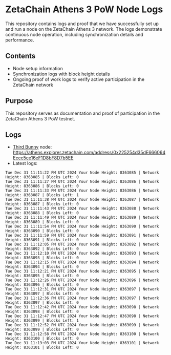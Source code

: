 # ZetaChain Athens 3 PoW Node Logs
This repository contains logs and proof that we have successfully set up and run a node on the ZetaChain Athens 3 network. The logs demonstrate continuous node operation, including synchronization details and performance.

## Contents
- Node setup information
- Synchronization logs with block height details
- Ongoing proof of work logs to verify active participation in the ZetaChain network

## Purpose
This repository serves as documentation and proof of participation in the ZetaChain Athens 3 PoW testnet.

## Logs

- [Third Bunny](https://thirdbunny.xyz/) node: https://athens.explorer.zetachain.com/address/0x225254d35dE666064Eccc5ce16eF1D8bF8D7b5EE
- Latest logs:
```
Tue Dec 31 11:11:22 PM UTC 2024 Your Node Height: 8363085 | Network Height: 8363085 | Blocks Left: 0
Tue Dec 31 11:11:27 PM UTC 2024 Your Node Height: 8363086 | Network Height: 8363086 | Blocks Left: 0
Tue Dec 31 11:11:33 PM UTC 2024 Your Node Height: 8363086 | Network Height: 8363087 | Blocks Left: 1
Tue Dec 31 11:11:38 PM UTC 2024 Your Node Height: 8363087 | Network Height: 8363087 | Blocks Left: 0
Tue Dec 31 11:11:43 PM UTC 2024 Your Node Height: 8363088 | Network Height: 8363088 | Blocks Left: 0
Tue Dec 31 11:11:49 PM UTC 2024 Your Node Height: 8363089 | Network Height: 8363089 | Blocks Left: 0
Tue Dec 31 11:11:54 PM UTC 2024 Your Node Height: 8363090 | Network Height: 8363090 | Blocks Left: 0
Tue Dec 31 11:11:59 PM UTC 2024 Your Node Height: 8363091 | Network Height: 8363091 | Blocks Left: 0
Tue Dec 31 11:12:05 PM UTC 2024 Your Node Height: 8363092 | Network Height: 8363092 | Blocks Left: 0
Tue Dec 31 11:12:10 PM UTC 2024 Your Node Height: 8363093 | Network Height: 8363093 | Blocks Left: 0
Tue Dec 31 11:12:15 PM UTC 2024 Your Node Height: 8363094 | Network Height: 8363094 | Blocks Left: 0
Tue Dec 31 11:12:21 PM UTC 2024 Your Node Height: 8363095 | Network Height: 8363095 | Blocks Left: 0
Tue Dec 31 11:12:26 PM UTC 2024 Your Node Height: 8363096 | Network Height: 8363096 | Blocks Left: 0
Tue Dec 31 11:12:31 PM UTC 2024 Your Node Height: 8363097 | Network Height: 8363097 | Blocks Left: 0
Tue Dec 31 11:12:36 PM UTC 2024 Your Node Height: 8363097 | Network Height: 8363097 | Blocks Left: 0
Tue Dec 31 11:12:42 PM UTC 2024 Your Node Height: 8363098 | Network Height: 8363098 | Blocks Left: 0
Tue Dec 31 11:12:47 PM UTC 2024 Your Node Height: 8363098 | Network Height: 8363099 | Blocks Left: 1
Tue Dec 31 11:12:52 PM UTC 2024 Your Node Height: 8363099 | Network Height: 8363099 | Blocks Left: 0
Tue Dec 31 11:12:58 PM UTC 2024 Your Node Height: 8363100 | Network Height: 8363100 | Blocks Left: 0
Tue Dec 31 11:13:03 PM UTC 2024 Your Node Height: 8363101 | Network Height: 8363101 | Blocks Left: 0
```
